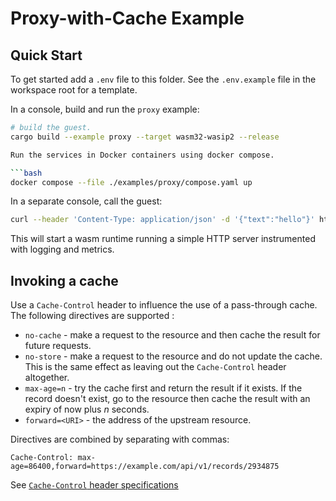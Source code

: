 # Proxy-with-Cache Example

## Quick Start

To get started add a `.env` file to this folder. See the `.env.example` file in the workspace root for a template.

In a console, build and run the `proxy` example:

```bash
# build the guest.
cargo build --example proxy --target wasm32-wasip2 --release

Run the services in Docker containers using docker compose.

```bash
docker compose --file ./examples/proxy/compose.yaml up
```

In a separate console, call the guest:

```bash
curl --header 'Content-Type: application/json' -d '{"text":"hello"}' http://localhost:8080
```

This will start a wasm runtime running a simple HTTP server instrumented with logging and metrics.

## Invoking a cache

Use a `Cache-Control` header to influence the use of a pass-through cache. The following directives are supported :

* `no-cache` - make a request to the resource and then cache the result for future requests.
* `no-store` - make a request to the resource and do not update the cache. This is the same effect as leaving out the `Cache-Control` header altogether.
* `max-age=n` - try the cache first and return the result if it exists. If the record doesn't exist, go to the resource then cache the result with an expiry of now plus *n* seconds.
* `forward=<URI>` - the address of the upstream resource.

Directives are combined by separating with commas:

`Cache-Control: max-age=86400,forward=https://example.com/api/v1/records/2934875`

See [`Cache-Control` header specifications](https://developer.mozilla.org/en-US/docs/Web/HTTP/Reference/Headers/Cache-Control)
